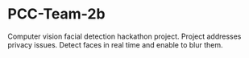 # PCC-Team-2b
Computer vision facial detection hackathon project. Project addresses privacy issues. Detect faces in real time and enable to blur them.
